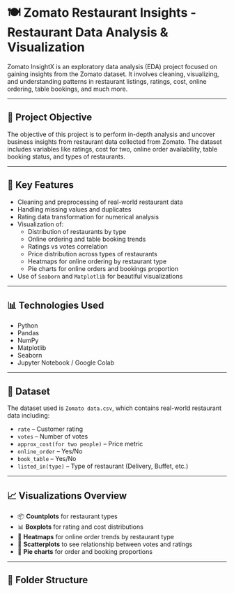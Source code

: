 # 🍽️ Zomato Restaurant Insights - Restaurant Data Analysis & Visualization

Zomato InsightX is an exploratory data analysis (EDA) project focused on gaining insights from the Zomato dataset. It involves cleaning, visualizing, and understanding patterns in restaurant listings, ratings, cost, online ordering, table bookings, and much more.

---

## 📌 Project Objective

The objective of this project is to perform in-depth analysis and uncover business insights from restaurant data collected from Zomato. The dataset includes variables like ratings, cost for two, online order availability, table booking status, and types of restaurants.

---

## 🧠 Key Features

- Cleaning and preprocessing of real-world restaurant data
- Handling missing values and duplicates
- Rating data transformation for numerical analysis
- Visualization of:
  - Distribution of restaurants by type
  - Online ordering and table booking trends
  - Ratings vs votes correlation
  - Price distribution across types of restaurants
  - Heatmaps for online ordering by restaurant type
  - Pie charts for online orders and bookings proportion
- Use of `Seaborn` and `Matplotlib` for beautiful visualizations

---

## 📊 Technologies Used

- Python
- Pandas
- NumPy
- Matplotlib
- Seaborn
- Jupyter Notebook / Google Colab

---

## 📁 Dataset

The dataset used is `Zomato data.csv`, which contains real-world restaurant data including:

- `rate` – Customer rating
- `votes` – Number of votes
- `approx_cost(for two people)` – Price metric
- `online_order` – Yes/No
- `book_table` – Yes/No
- `listed_in(type)` – Type of restaurant (Delivery, Buffet, etc.)

---

## 📈 Visualizations Overview

- 📦 **Countplots** for restaurant types
- 📊 **Boxplots** for rating and cost distributions
- 🧩 **Heatmaps** for online order trends by restaurant type
- 🧮 **Scatterplots** to see relationship between votes and ratings
- 🥧 **Pie charts** for order and booking proportions

---

## 📂 Folder Structure

